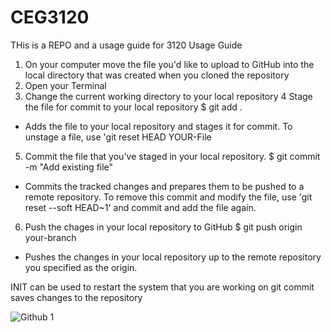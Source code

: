 # CEG3120
THis is a REPO and a usage guide for 3120
Usage Guide
1. On your computer move the file you'd like to upload to GitHub into the local directory that was created when you cloned the repository
2. Open your Terminal
3. Change the current working directory to your local repository
4 Stage the file for commit to your local repository
$ git add .
* Adds the file to your local repository and stages it for commit. To unstage a file, use 'git reset HEAD YOUR-File
5. Commit the file that you've staged in your local repository.
$ git commit -m "Add existing file"
* Commits the tracked changes and prepares them to be pushed to a remote repository. To remove this commit and modify the file, use 'git reset --soft HEAD~1' and commit and add the file again.
6. Push the chages in your local repository to GitHub
$ git push origin your-branch
* Pushes the changes in your local repository up to the remote repository you specified as the origin.




INIT can be used to restart the system that you are working on
git commit saves changes to the repository




![Github 1](https://user-images.githubusercontent.com/59849834/132795426-a6020332-78f9-4150-8d29-8a00c4b902ad.png)



